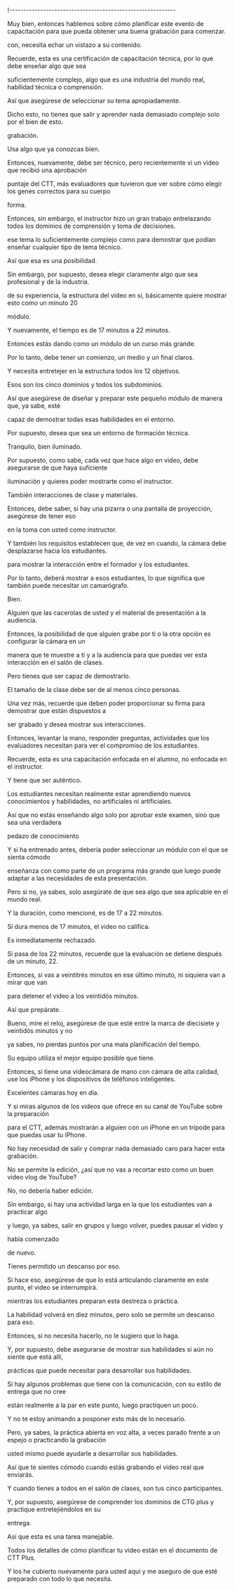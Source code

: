 !-----------------------------------------------------------

Muy bien, entonces hablemos sobre cómo planificar este evento de capacitación para que pueda obtener una buena grabación para comenzar.

con, necesita echar un vistazo a su contenido.

Recuerde, esta es una certificación de capacitación técnica, por lo que debe enseñar algo que sea

suficientemente complejo, algo que es una industria del mundo real, habilidad técnica o comprensión.

Así que asegúrese de seleccionar su tema apropiadamente.

Dicho esto, no tienes que salir y aprender nada demasiado complejo solo por el bien de esto.

grabación.

Usa algo que ya conozcas bien.

Entonces, nuevamente, debe ser técnico, pero recientemente vi un video que recibió una aprobación

puntaje del CTT, más evaluadores que tuvieron que ver sobre cómo elegir los genes correctos para su cuerpo

forma.

Entonces, sin embargo, el instructor hizo un gran trabajo entrelazando todos los dominios de comprensión y toma de decisiones.

ese tema lo suficientemente complejo como para demostrar que podían enseñar cualquier tipo de tema técnico.

Así que esa es una posibilidad.

Sin embargo, por supuesto, desea elegir claramente algo que sea profesional y de la industria.

de su experiencia, la estructura del video en sí, básicamente quiere mostrar esto como un minuto 20

módulo.

Y nuevamente, el tiempo es de 17 minutos a 22 minutos.

Entonces estás dando como un módulo de un curso más grande.

Por lo tanto, debe tener un comienzo, un medio y un final claros.

Y necesita entretejer en la estructura todos los 12 objetivos.

Esos son los cinco dominios y todos los subdominios.

Así que asegúrese de diseñar y preparar este pequeño módulo de manera que, ya sabe, esté

capaz de demostrar todas esas habilidades en el entorno.

Por supuesto, desea que sea un entorno de formación técnica.

Tranquilo, bien iluminado.

Por supuesto, como sabe, cada vez que hace algo en video, debe asegurarse de que haya suficiente

iluminación y quieres poder mostrarte como el instructor.

También interacciones de clase y materiales.

Entonces, debe saber, si hay una pizarra o una pantalla de proyección, asegúrese de tener eso

en la toma con usted como instructor.

Y también los requisitos establecen que, de vez en cuando, la cámara debe desplazarse hacia los estudiantes.

para mostrar la interacción entre el formador y los estudiantes.

Por lo tanto, deberá mostrar a esos estudiantes, lo que significa que también puede necesitar un camarógrafo.

Bien.

Alguien que las cacerolas de usted y el material de presentación a la audiencia.

Entonces, la posibilidad de que alguien grabe por ti o la otra opción es configurar la cámara en un

manera que te muestre a ti y a la audiencia para que puedas ver esta interacción en el salón de clases.

Pero tienes que ser capaz de demostrarlo.

El tamaño de la clase debe ser de al menos cinco personas.

Una vez más, recuerde que deben poder proporcionar su firma para demostrar que están dispuestos a

ser grabado y desea mostrar sus interacciones.

Entonces, levantar la mano, responder preguntas, actividades que los evaluadores necesitan para ver el compromiso de los estudiantes.

Recuerde, esta es una capacitación enfocada en el alumno, no enfocada en el instructor.

Y tiene que ser auténtico.

Los estudiantes necesitan realmente estar aprendiendo nuevos conocimientos y habilidades, no artificiales ni artificiales.

Así que no estás enseñando algo solo por aprobar este examen, sino que sea una verdadera

pedazo de conocimiento

Y si ha entrenado antes, debería poder seleccionar un módulo con el que se sienta cómodo

enseñanza con como parte de un programa más grande que luego puede adaptar a las necesidades de esta presentación.

Pero si no, ya sabes, solo asegúrate de que sea algo que sea aplicable en el mundo real.

Y la duración, como mencioné, es de 17 a 22 minutos.

Si dura menos de 17 minutos, el video no califica.

Es inmediatamente rechazado.

Si pasa de los 22 minutos, recuerde que la evaluación se detiene después de un minuto, 22.

Entonces, si vas a veintitrés minutos en ese último minuto, ni siquiera van a mirar que van

para detener el video a los veintidós minutos.

Así que prepárate.

Bueno, mire el reloj, asegúrese de que esté entre la marca de diecisiete y veintidós minutos y no

ya sabes, no pierdas puntos por una mala planificación del tiempo.

Su equipo utiliza el mejor equipo posible que tiene.

Entonces, si tiene una videocámara de mano con cámara de alta calidad, use los iPhone y los dispositivos de teléfonos inteligentes.

Excelentes cámaras hoy en día.

Y si miras algunos de los videos que ofrece en su canal de YouTube sobre la preparación

para el CTT, además mostrarán a alguien con un iPhone en un trípode para que puedas usar tu iPhone.

No hay necesidad de salir y comprar nada demasiado caro para hacer esta grabación.

No se permite la edición, ¿así que no vas a recortar esto como un buen video vlog de YouTube?

No, no debería haber edición.

Sin embargo, si hay una actividad larga en la que los estudiantes van a practicar algo

y luego, ya sabes, salir en grupos y luego volver, puedes pausar el video y

había comenzado

de nuevo.

Tienes permitido un descanso por eso.

Si hace eso, asegúrese de que lo está articulando claramente en este punto, el video se interrumpirá.

mientras los estudiantes preparan esta destreza o práctica.

La habilidad volverá en diez minutos, pero solo se permite un descanso para eso.

Entonces, si no necesita hacerlo, no le sugiero que lo haga.

Y, por supuesto, debe asegurarse de mostrar sus habilidades si aún no siente que está allí,

prácticas que puede necesitar para desarrollar sus habilidades.

Si hay algunos problemas que tiene con la comunicación, con su estilo de entrega que no cree

están realmente a la par en este punto, luego practiquen un poco.

Y no te estoy animando a posponer esto más de lo necesario.

Pero, ya sabes, la práctica abierta en voz alta, a veces parado frente a un espejo o practicando la grabación

usted mismo puede ayudarle a desarrollar sus habilidades.

Así que te sientes cómodo cuando estás grabando el video real que enviarás.

Y cuando tienes a todos en el salón de clases, son tus cinco participantes.

Y, por supuesto, asegúrese de comprender los dominios de CTG plus y practique entretejiéndolos en su

entrega.

Así que esta es una tarea manejable.

Todos los detalles de cómo planificar tu video están en el documento de CTT Plus.

Y los he cubierto nuevamente para usted aquí y me aseguro de que esté preparado con todo lo que necesita.